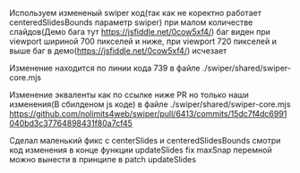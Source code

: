 Используем измененый swiper код(так как не коректно работает centeredSlidesBounds параметр swiper)
при малом количестве слайдов(Демо бага тут https://jsfiddle.net/0cow5xf4/) баг виден при viewport шириной
700 пикселей и ниже, при viewport 720 пикселей и выше баг в демо(https://jsfiddle.net/0cow5xf4/) исчезает

Изменение находится по линии кода 739 в файле ./swiper/shared/swiper-core.mjs

Изменение экваленты как по ссылке ниже PR
но только наши изменения(В сбилденом js коде) в файле ./swiper/shared/swiper-core.mjs
https://github.com/nolimits4web/swiper/pull/6413/commits/15dc7f4dc6991040bd3c37764898431f80a7cf45

Сделал маленький фикс с centerSlides и centeredSlidesBounds смотри код изменения в конце функции updateSlides
fix maxSnap перемной можно вынести в принципе в patch
updateSlides
